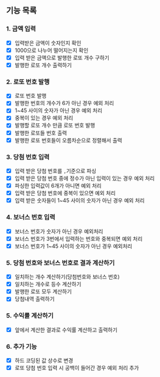 ## 기능 목록
### 1. 금액 입력
- [x] 입력받은 금액이 숫자인지 확인 
- [x] 1000으로 나누어 떨어지는지 확인
- [x] 입력 받은 금액으로 발행한 로또 개수 구하기
- [x] 발행한 로또 개수 출력하기
### 2. 로또 번호 발행
- [x] 로또 번호 발행
- [x] 발행한 번호의 개수가 6가 아닌 경우 예외 처리
- [x] 1~45 사이의 숫자가 아닌 경우 예외 처리
- [x] 중복이 있는 경우 예외 처리
- [x] 발행할 로또 개수 만큼 로또 번호 발행
- [x] 발행한 로또들 번호 출력
- [x] 발행한 로또 번호들이 오름차순으로 정렬해서 출력
### 3. 당첨 번호 입력
- [x] 입력 받은 당첨 번호를 `,`기준으로 파싱
- [x] 입력 받은 당첨 번호 중에 정수가 아닌 입력이 있는 경우 예외 처리
- [x] 파싱한 입력값이 6개가 아니면 예외 처리
- [x] 입력 받은 당첨 번호에 중복이 있으면 예외 처리
- [x] 입력 받은 숫자들이 1~45 사이의 숫자가 아닌 경우 예외 처리
### 4. 보너스 번호 입력
- [x] 보너스 번호가 숫자가 아닌 경우 예외처리
- [x] 보너스 번호가 3번에서 입력하는 번호와 중복되면 예외 처리
- [x] 보너스 번호가 1~45 사이의 숫자가 아닌 경우 예외처리
### 5. 당첨 번호와 보너스 번호로 결과 계산하기
- [x] 일치하는 개수 계산하기(당첨번호와 보너스 번호)
- [x] 일치하는 개수로 등수 계산하기
- [x] 발행한 로또 모두 계산하기
- [x] 당첨내역 출력하기
### 5. 수익률 계산하기
- [x] 앞에서 계산한 결과로 수익률 계산하고 출력하기
### 6. 추가 기능
- [x] 하드 코딩된 값 상수로 변경
- [x] 로또 당첨 번호 입력 시 공백이 들어간 경우 예외 처리 추가